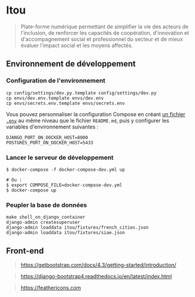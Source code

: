# Itou

> Plate-forme numérique permettant de simplifier la vie des acteurs de l'inclusion, de renforcer les capacités de coopération, d'innovation et d'accompagnement social et professionnel du secteur et de mieux évaluer l'impact social et les moyens affectés.

## Environnement de développement

### Configuration de l'environnement

    cp config/settings/dev.py.template config/settings/dev.py
    cp envs/dev.env.template envs/dev.env
    cp envs/secrets.env.template envs/secrets.env

Vous pouvez personnaliser la configuration Compose en créant [un fichier `.env`](https://docs.docker.com/compose/env-file/) au même niveau que le fichier `README.md`, puis y configurer les variables d'environnement suivantes :

    DJANGO_PORT_ON_DOCKER_HOST=8000
    POSTGRES_PORT_ON_DOCKER_HOST=5433

### Lancer le serveur de développement

    $ docker-compose -f docker-compose-dev.yml up

    # Ou :
    $ export COMPOSE_FILE=docker-compose-dev.yml
    $ docker-compose up

### Peupler la base de données

    make shell_on_django_container
    django-admin createsuperuser
    django-admin loaddata itou/fixtures/french_cities.json
    django-admin loaddata itou/fixtures/siae.json

## Front-end

> https://getbootstrap.com/docs/4.3/getting-started/introduction/

> https://django-bootstrap4.readthedocs.io/en/latest/index.html

> https://feathericons.com
